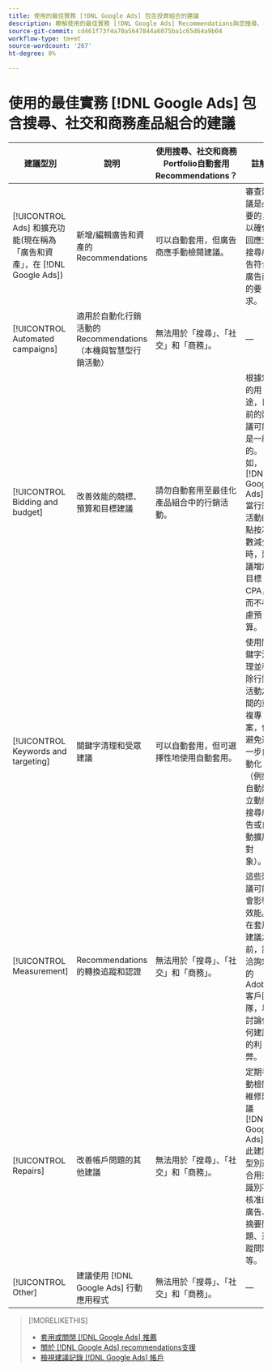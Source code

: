 ```yaml
---
title: 使用的最佳實務 [!DNL Google Ads] 包含投資組合的建議
description: 瞭解使用的最佳實務 [!DNL Google Ads] Recommendations與您搜尋、社交和商務的產品組合。
source-git-commit: cd461f73f4a70a5647844a6075ba1c65d64a9b04
workflow-type: tm+mt
source-wordcount: '267'
ht-degree: 0%

---
```


# 使用的最佳實務 [!DNL Google Ads] 包含搜尋、社交和商務產品組合的建議

| 建議型別 | 說明 | 使用搜尋、社交和商務Portfolio自動套用Recommendations？ | 註解 |
|--- |--- |--- |--- |
| [!UICONTROL Ads] 和擴充功能(現在稱為「廣告和資產」，在 [!DNL Google Ads]) | 新增/編輯廣告和資產的Recommendations | 可以自動套用，但廣告商應手動檢閱建議。 | 審查建議是必要的，以確保回應式搜尋廣告符合廣告商的要求。 |
| [!UICONTROL Automated campaigns] | 適用於自動化行銷活動的Recommendations （本機與智慧型行銷活動） | 無法用於「搜尋」、「社交」和「商務」。 | — |
| [!UICONTROL Bidding and budget] | 改善效能的競標、預算和目標建議 | 請勿自動套用至最佳化產品組合中的行銷活動。 | 根據您的用途，目前的建議可能是一維的。 例如， [!DNL Google Ads] 當行銷活動的點按次數減少時，建議增加目標CPA，而不考慮預算。 |
| [!UICONTROL Keywords and targeting] | 關鍵字清理和受眾建議 | 可以自動套用，但可選擇性地使用自動套用。 | 使用關鍵字清理並移除行銷活動之間的重複專案，但避免進一步自動化（例如自動建立動態搜尋廣告或自動擴展對象）。 |
| [!UICONTROL Measurement] | Recommendations的轉換追蹤和認證 | 無法用於「搜尋」、「社交」和「商務」。 | 這些建議可能會影響效能。 在套用建議之前，請洽詢您的Adobe客戶團隊，以討論任何建議的利弊。 |
| [!UICONTROL Repairs] | 改善帳戶問題的其他建議 | 無法用於「搜尋」、「社交」和「商務」。 | 定期手動檢閱維修建議 [!DNL Google Ads]. 此建議型別適合用來識別不核准的廣告、摘要問題、追蹤問題等。 |
| [!UICONTROL Other] | 建議使用 [!DNL Google Ads] 行動應用程式 | 無法用於「搜尋」、「社交」和「商務」。 | — |

>[!MORELIKETHIS]
>
>* [套用或關閉 [!DNL Google Ads] 推薦](google-recommendation-apply-dismiss.md)
>* [關於 [!DNL Google Ads] recommendations支援](google-recommendation-support.md)
>* [檢視建議記錄 [!DNL Google Ads] 帳戶](google-recommendation-view-log.md)

